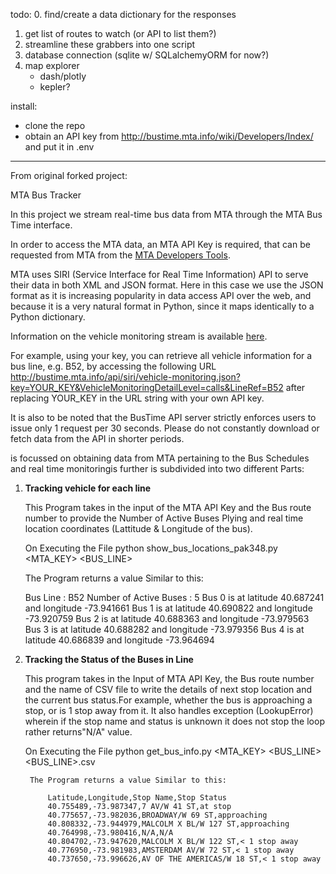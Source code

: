 todo:
0. find/create a data dictionary for the responses
1. get list of routes to watch (or API to list them?)
2. streamline these grabbers into one script
3. database connection (sqlite w/ SQLalchemyORM for now?)
4. map explorer
    - dash/plotly
    - kepler?

install:
- clone the repo
- obtain an API key from http://bustime.mta.info/wiki/Developers/Index/ and put it in .env

-----

From original forked project:

MTA Bus Tracker

In this project we stream real-time bus data from MTA through the MTA Bus Time interface. 

In order to access the MTA data, an MTA API Key is required, that can be requested from MTA from the [MTA Developers Tools](http://bustime.mta.info/wiki/Developers/Index).

MTA uses SIRI (Service Interface for Real Time Information) API to serve their data in both XML and JSON format. Here in this case we use the JSON format as it is increasing popularity in data access API over the web, and because it is a very natural format in Python, since it maps identically to a Python dictionary. 

Information on the vehicle monitoring stream is available [here](http://bustime.mta.info/wiki/Developers/SIRIVehicleMonitoring).

For example, using your key, you can retrieve all vehicle information for a bus line, e.g. B52, by accessing the following URL http://bustime.mta.info/api/siri/vehicle-monitoring.json?key=YOUR_KEY&VehicleMonitoringDetailLevel=calls&LineRef=B52 after replacing YOUR_KEY in the URL string with your own API key.

It is also to be noted that the BusTime API server strictly enforces users to issue only 1 request per 30 seconds. Please do not constantly download or fetch data from the API in
shorter periods.


is focussed on obtaining data from MTA pertaining to the Bus Schedules and real time monitoringis further is subdivided into two different Parts:

1. **Tracking vehicle for each line**

    This Program takes in the input of the MTA API Key and the Bus route number to provide the Number of Active Buses Plying and real time location coordinates (Lattitude & Longitude of the bus).
    
    On Executing the File python show_bus_locations_pak348.py <MTA_KEY> <BUS_LINE>
    
    The Program returns a value Similar to this:
    
      Bus Line : B52
        Number of Active Buses : 5
        Bus 0 is at latitude 40.687241 and longitude -73.941661
        Bus 1 is at latitude 40.690822 and longitude -73.920759
        Bus 2 is at latitude 40.688363 and longitude -73.979563
        Bus 3 is at latitude 40.688282 and longitude -73.979356
        Bus 4 is at latitude 40.686839 and longitude -73.964694
      
2. **Tracking the Status of the Buses in Line**

    This program takes in the Input of MTA API Key, the Bus route number and the name of CSV file to write the details of next stop location and the current bus status.For example, whether the bus is approaching a stop, or is 1 stop away from it. It also handles exception (LookupError) wherein if the stop name and status is unknown it does not stop the loop rather returns"N/A" value.
    
    On Executing the File python get_bus_info.py <MTA_KEY> <BUS_LINE> <BUS_LINE>.csv
    
        The Program returns a value Similar to this:
        
            Latitude,Longitude,Stop Name,Stop Status
            40.755489,-73.987347,7 AV/W 41 ST,at stop
            40.775657,-73.982036,BROADWAY/W 69 ST,approaching
            40.808332,-73.944979,MALCOLM X BL/W 127 ST,approaching
            40.764998,-73.980416,N/A,N/A
            40.804702,-73.947620,MALCOLM X BL/W 122 ST,< 1 stop away
            40.776950,-73.981983,AMSTERDAM AV/W 72 ST,< 1 stop away
            40.737650,-73.996626,AV OF THE AMERICAS/W 18 ST,< 1 stop away
            
